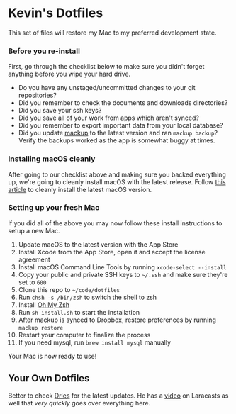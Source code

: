 # Kevin's Dotfiles

This set of files will restore my Mac to my preferred development state.

### Before you re-install

First, go through the checklist below to make sure you didn't forget anything before you wipe your hard drive.

- Do you have any unstaged/uncommitted changes to your git repositories?
- Did you remember to check the documents and downloads directories?
- Did you save your ssh keys?
- Did you save all of your work from apps which aren't synced?
- Did you remember to export important data from your local database?
- Did you update [mackup](https://github.com/lra/mackup) to the latest version and ran `mackup backup`? Verify the backups worked as the app is somewhat buggy at times.

### Installing macOS cleanly

After going to our checklist above and making sure you backed everything up, we're going to cleanly install macOS with the latest release. Follow [this article](https://www.imore.com/how-do-clean-install-macos) to cleanly install the latest macOS version.

### Setting up your fresh Mac

If you did all of the above you may now follow these install instructions to setup a new Mac.

1. Update macOS to the latest version with the App Store
1. Install Xcode from the App Store, open it and accept the license agreement
1. Install macOS Command Line Tools by running `xcode-select --install`
1. Copy your public and private SSH keys to `~/.ssh` and make sure they're set to `600`
1. Clone this repo to `~/code/dotfiles`
1. Run `chsh -s /bin/zsh` to switch the shell to zsh
1. Install [Oh My Zsh](https://github.com/robbyrussell/oh-my-zsh#getting-started)
1. Run `sh install.sh` to start the installation
1. After mackup is synced to Dropbox, restore preferences by running `mackup restore`
1. Restart your computer to finalize the process
1. If you need mysql, run `brew install mysql` manually

Your Mac is now ready to use!

## Your Own Dotfiles

Better to check [Dries](https://github.com/driesvints/dotfiles) for the latest updates. He has a [video](https://laracasts.com/series/guest-spotlight/episodes/1) on Laracasts as well that *very quickly* goes over everything here.
